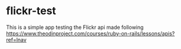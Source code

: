 # flickr-test

This is a simple app testing the Flickr api made following https://www.theodinproject.com/courses/ruby-on-rails/lessons/apis?ref=lnav

